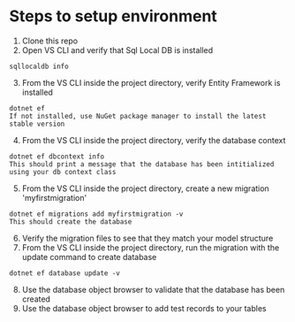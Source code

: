 ﻿# Steps to setup environment
1. Clone this repo
2. Open VS CLI and verify that Sql Local DB is installed 
```
sqllocaldb info
```
3. From the VS CLI inside the project directory, verify Entity Framework is installed
```
dotnet ef
If not installed, use NuGet package manager to install the latest stable version
```
4. From the VS CLI inside the project directory, verify the database context
```
dotnet ef dbcontext info
This should print a message that the database has been intitialized using your db context class
```
5. From the VS CLI inside the project directory, create a new migration 'myfirstmigration'
```
dotnet ef migrations add myfirstmigration -v
This should create the database
```
6. Verify the migration files to see that they match your model structure
7. From the VS CLI inside the project directory, run the migration with the update command to create database
```
dotnet ef database update -v
```
8. Use the database object browser to validate that the database has been created
9. Use the database object browser to add test records to your tables
